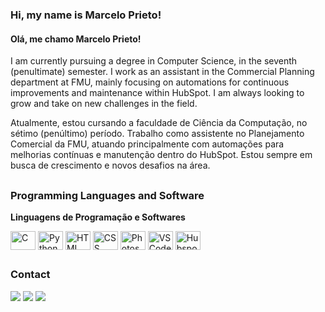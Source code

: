 ### Hi, my name is Marcelo Prieto!  
#### Olá, me chamo Marcelo Prieto!  

I am currently pursuing a degree in Computer Science, in the seventh (penultimate) semester. I work as an assistant in the Commercial Planning department at FMU, mainly focusing on automations for continuous improvements and maintenance within HubSpot. I am always looking to grow and take on new challenges in the field.  

Atualmente, estou cursando a faculdade de Ciência da Computação, no sétimo (penúltimo) período. Trabalho como assistente no Planejamento Comercial da FMU, atuando principalmente com automações para melhorias contínuas e manutenção dentro do HubSpot. Estou sempre em busca de crescimento e novos desafios na área.  

##  

### Programming Languages and Software  
**Linguagens de Programação e Softwares**  

<div style="display: inline_block">
  <img align="center" alt="C" height="30" width="40" src="https://cdn.jsdelivr.net/gh/devicons/devicon/icons/c/c-plain.svg">
  <img align="center" alt="Python" height="30" width="40" src="https://cdn.jsdelivr.net/gh/devicons/devicon/icons/python/python-original.svg">
  <img align="center" alt="HTML" height="30" width="40" src="https://cdn.jsdelivr.net/gh/devicons/devicon/icons/html5/html5-original.svg">
  <img align="center" alt="CSS" height="30" width="40" src="https://cdn.jsdelivr.net/gh/devicons/devicon/icons/css3/css3-original.svg">
  <img align="center" alt="Photoshop" height="30" width="40" src="https://cdn.jsdelivr.net/gh/devicons/devicon/icons/photoshop/photoshop-plain.svg">
  <img align="center" alt="VS Code" height="30" width="40" src="https://cdn.jsdelivr.net/gh/devicons/devicon/icons/vscode/vscode-original.svg">
  <img align="center" alt="Hubspot" height="30" width="40" src="[https://cdn.jsdelivr.net/gh/devicons/devicon/icons/vscode/vscode-original.svg](https://img.icons8.com/?size=100&id=Xq3RA1kWzz3X&format=png&color=000000)">
  
</div>  

##  

### Contact  
<div> 
  <a href="https://instagram.com/vpsdam_?igshid=OGQ5ZDc2ODk2ZA==" target="_blank"><img src="https://img.shields.io/badge/-Instagram-%23E4405F?style=for-the-badge&logo=instagram&logoColor=white" target="_blank"></a>
  <a href="https://discord.gg/qrDBBmGB" target="_blank"><img src="https://img.shields.io/badge/Discord-7289DA?style=for-the-badge&logo=discord&logoColor=white" target="_blank"></a> 
  <a href="mailto:marceloadspv@gmail.com"><img src="https://img.shields.io/badge/-Gmail-%23333?style=for-the-badge&logo=gmail&logoColor=white" target="_blank"></a>
</div>
